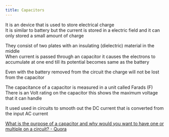 ```yaml
---
title: Capacitors
---
```


It is an device that is used to store electrical charge  
It is similar to battery but the current is stored in a electric field and it can only stored a small amount of charge

They consist of two plates with an insulating (dielectric) material in the middle  
When current is passed through an capacitor it causes the electrons to accumulate at one end till its potential becomes same as the battery

Even with the battery removed from the circuit the charge will not be lost from the capacitor

The capacitance of a capacitor is measured in a unit called Farads (F)  
There is an Volt rating on the capacitor this shows the maximum voltage that it can handle

It used used in circuits to smooth out the DC current that is converted from the input AC current

[What is the purpose of a capacitor and why would you want to have one or multiple on a circuit? - Quora](https://www.quora.com/What-is-the-purpose-of-a-capacitor-and-why-would-you-want-to-have-one-or-multiple-on-a-circuit)